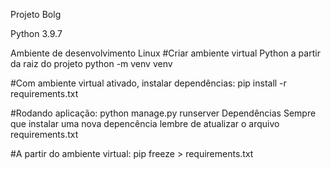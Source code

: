 Projeto Bolg

Python 3.9.7

Ambiente de desenvolvimento Linux
#Criar ambiente virtual Python a partir da raiz do projeto
python -m venv venv

#Com ambiente virtual ativado, instalar dependências:
pip install -r requirements.txt

#Rodando aplicação:
python manage.py runserver
Dependências
Sempre que instalar uma nova depencência lembre de atualizar o arquivo requirements.txt

#A partir do ambiente virtual:
pip freeze > requirements.txt
